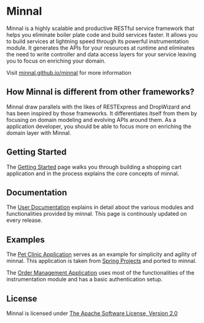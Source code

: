 Minnal
======

Minnal is a highly scalable and productive RESTful service framework that helps you eliminate boiler plate code and build services faster. It allows you to build services at lightning speed through its powerful instrumentation module. It generates the APIs for your resources at runtime and eliminates the need to write controller and data access layers for your service leaving you to focus on enriching your domain.

Visit [minnal.github.io/minnal](http://minnal.github.io/minnal) for more information

## How Minnal is different from other frameworks?
Minnal draw parallels with the likes of RESTExpress and DropWizard and has been inspired by those frameworks. It differentiates itself from them by focusing on domain modeling and evolving APIs around them. As a application developer, you should be able to focus more on enriching the domain layer with Minnal.

## Getting Started
The [Getting Started](http://minnal.github.io/minnal/getting-started.html) page walks you through building a shopping cart application and in the process explains the core concepts of minnal. 

## Documentation
The [User Documentation](http://minnal.github.io/minnal/manual/index.html) explains in detail about the various modules and functionalities provided by minnal. This page is continously updated on every release.

## Examples
The [Pet Clinic Application](https://github.com/minnal/minnal/tree/master/minnal-examples/minnal-examples-petclinic) serves as an example for simplicity and agility of minnal. This application is taken from [Spring Projects](https://github.com/spring-projects/spring-petclinic/) and ported to minnal.

The [Order Management Application](https://github.com/minnal/minnal/tree/master/minnal-examples/minnal-examples-oms) uses most of the functionalities of the instrumentation module and has a basic authentication setup.

## License
Minnal is licensed under [The Apache Software License, Version 2.0](http://www.apache.org/licenses/LICENSE-2.0.txt)
